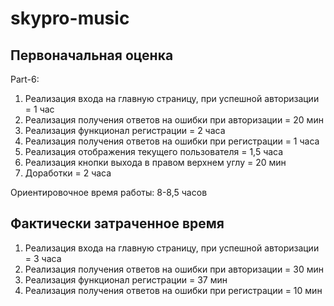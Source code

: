 # skypro-music

## Первоначальная оценка
Part-6:
  1. Реализация входа на главную страницу, при успешной авторизации = 1 час
  2. Реализация получения ответов на ошибки при авторизации = 20 мин
  3. Реализация функционал регистрации = 2 часа
  4. Реализация получения ответов на ошибки при регистрации = 1 часа
  5. Реализация отображения текущего пользователя = 1,5 часа
  6. Реализация кнопки выхода в правом верхнем углу = 20 мин
  7. Доработки = 2 часа

  Ориентировочное время работы: 8-8,5 часов

## Фактически затраченное время
1. Реализация входа на главную страницу, при успешной авторизации = 3 часа
2. Реализация получения ответов на ошибки при авторизации = 30 мин
3. Реализация функционал регистрации = 37 мин
4. Реализация получения ответов на ошибки при регистрации = 10 мин
